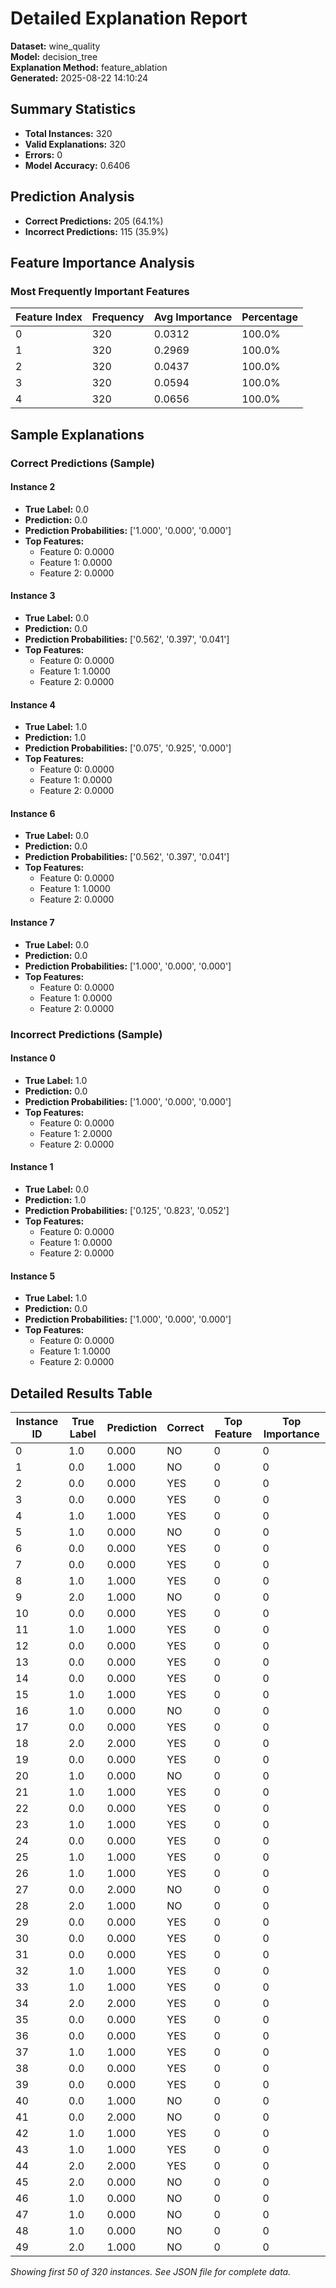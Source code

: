 # Detailed Explanation Report

**Dataset:** wine_quality  
**Model:** decision_tree  
**Explanation Method:** feature_ablation  
**Generated:** 2025-08-22 14:10:24  

## Summary Statistics

- **Total Instances:** 320
- **Valid Explanations:** 320
- **Errors:** 0
- **Model Accuracy:** 0.6406

## Prediction Analysis

- **Correct Predictions:** 205 (64.1%)
- **Incorrect Predictions:** 115 (35.9%)

## Feature Importance Analysis

### Most Frequently Important Features

| Feature Index | Frequency | Avg Importance | Percentage |
|---------------|-----------|----------------|------------|
| 0 | 320 | 0.0312 | 100.0% |
| 1 | 320 | 0.2969 | 100.0% |
| 2 | 320 | 0.0437 | 100.0% |
| 3 | 320 | 0.0594 | 100.0% |
| 4 | 320 | 0.0656 | 100.0% |

## Sample Explanations

### Correct Predictions (Sample)

#### Instance 2

- **True Label:** 0.0
- **Prediction:** 0.0
- **Prediction Probabilities:** ['1.000', '0.000', '0.000']
- **Top Features:**
  - Feature 0: 0.0000
  - Feature 1: 0.0000
  - Feature 2: 0.0000

#### Instance 3

- **True Label:** 0.0
- **Prediction:** 0.0
- **Prediction Probabilities:** ['0.562', '0.397', '0.041']
- **Top Features:**
  - Feature 0: 0.0000
  - Feature 1: 1.0000
  - Feature 2: 0.0000

#### Instance 4

- **True Label:** 1.0
- **Prediction:** 1.0
- **Prediction Probabilities:** ['0.075', '0.925', '0.000']
- **Top Features:**
  - Feature 0: 0.0000
  - Feature 1: 0.0000
  - Feature 2: 0.0000

#### Instance 6

- **True Label:** 0.0
- **Prediction:** 0.0
- **Prediction Probabilities:** ['0.562', '0.397', '0.041']
- **Top Features:**
  - Feature 0: 0.0000
  - Feature 1: 1.0000
  - Feature 2: 0.0000

#### Instance 7

- **True Label:** 0.0
- **Prediction:** 0.0
- **Prediction Probabilities:** ['1.000', '0.000', '0.000']
- **Top Features:**
  - Feature 0: 0.0000
  - Feature 1: 0.0000
  - Feature 2: 0.0000

### Incorrect Predictions (Sample)

#### Instance 0

- **True Label:** 1.0
- **Prediction:** 0.0
- **Prediction Probabilities:** ['1.000', '0.000', '0.000']
- **Top Features:**
  - Feature 0: 0.0000
  - Feature 1: 2.0000
  - Feature 2: 0.0000

#### Instance 1

- **True Label:** 0.0
- **Prediction:** 1.0
- **Prediction Probabilities:** ['0.125', '0.823', '0.052']
- **Top Features:**
  - Feature 0: 0.0000
  - Feature 1: 0.0000
  - Feature 2: 0.0000

#### Instance 5

- **True Label:** 1.0
- **Prediction:** 0.0
- **Prediction Probabilities:** ['1.000', '0.000', '0.000']
- **Top Features:**
  - Feature 0: 0.0000
  - Feature 1: 1.0000
  - Feature 2: 0.0000

## Detailed Results Table

| Instance ID | True Label | Prediction | Correct | Top Feature | Top Importance |
|-------------|------------|------------|---------|-------------|----------------|
| 0 | 1.0 | 0.000 | NO | 0 | 0 |
| 1 | 0.0 | 1.000 | NO | 0 | 0 |
| 2 | 0.0 | 0.000 | YES | 0 | 0 |
| 3 | 0.0 | 0.000 | YES | 0 | 0 |
| 4 | 1.0 | 1.000 | YES | 0 | 0 |
| 5 | 1.0 | 0.000 | NO | 0 | 0 |
| 6 | 0.0 | 0.000 | YES | 0 | 0 |
| 7 | 0.0 | 0.000 | YES | 0 | 0 |
| 8 | 1.0 | 1.000 | YES | 0 | 0 |
| 9 | 2.0 | 1.000 | NO | 0 | 0 |
| 10 | 0.0 | 0.000 | YES | 0 | 0 |
| 11 | 1.0 | 1.000 | YES | 0 | 0 |
| 12 | 0.0 | 0.000 | YES | 0 | 0 |
| 13 | 0.0 | 0.000 | YES | 0 | 0 |
| 14 | 0.0 | 0.000 | YES | 0 | 0 |
| 15 | 1.0 | 1.000 | YES | 0 | 0 |
| 16 | 1.0 | 0.000 | NO | 0 | 0 |
| 17 | 0.0 | 0.000 | YES | 0 | 0 |
| 18 | 2.0 | 2.000 | YES | 0 | 0 |
| 19 | 0.0 | 0.000 | YES | 0 | 0 |
| 20 | 1.0 | 0.000 | NO | 0 | 0 |
| 21 | 1.0 | 1.000 | YES | 0 | 0 |
| 22 | 0.0 | 0.000 | YES | 0 | 0 |
| 23 | 1.0 | 1.000 | YES | 0 | 0 |
| 24 | 0.0 | 0.000 | YES | 0 | 0 |
| 25 | 1.0 | 1.000 | YES | 0 | 0 |
| 26 | 1.0 | 1.000 | YES | 0 | 0 |
| 27 | 0.0 | 2.000 | NO | 0 | 0 |
| 28 | 2.0 | 1.000 | NO | 0 | 0 |
| 29 | 0.0 | 0.000 | YES | 0 | 0 |
| 30 | 0.0 | 0.000 | YES | 0 | 0 |
| 31 | 0.0 | 0.000 | YES | 0 | 0 |
| 32 | 1.0 | 1.000 | YES | 0 | 0 |
| 33 | 1.0 | 1.000 | YES | 0 | 0 |
| 34 | 2.0 | 2.000 | YES | 0 | 0 |
| 35 | 0.0 | 0.000 | YES | 0 | 0 |
| 36 | 0.0 | 0.000 | YES | 0 | 0 |
| 37 | 1.0 | 1.000 | YES | 0 | 0 |
| 38 | 0.0 | 0.000 | YES | 0 | 0 |
| 39 | 0.0 | 0.000 | YES | 0 | 0 |
| 40 | 0.0 | 1.000 | NO | 0 | 0 |
| 41 | 0.0 | 2.000 | NO | 0 | 0 |
| 42 | 1.0 | 1.000 | YES | 0 | 0 |
| 43 | 1.0 | 1.000 | YES | 0 | 0 |
| 44 | 2.0 | 2.000 | YES | 0 | 0 |
| 45 | 2.0 | 0.000 | NO | 0 | 0 |
| 46 | 1.0 | 0.000 | NO | 0 | 0 |
| 47 | 1.0 | 0.000 | NO | 0 | 0 |
| 48 | 1.0 | 0.000 | NO | 0 | 0 |
| 49 | 2.0 | 1.000 | NO | 0 | 0 |

*Showing first 50 of 320 instances. See JSON file for complete data.*
